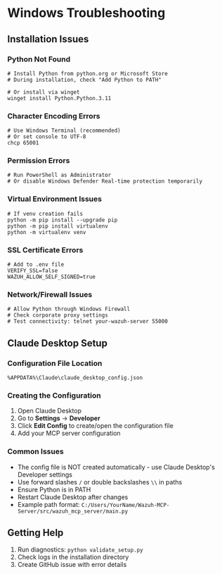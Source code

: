 # Windows Troubleshooting

## Installation Issues

### Python Not Found
```batch
# Install Python from python.org or Microsoft Store
# During installation, check "Add Python to PATH"

# Or install via winget
winget install Python.Python.3.11
```

### Character Encoding Errors
```batch
# Use Windows Terminal (recommended)
# Or set console to UTF-8
chcp 65001
```

### Permission Errors
```batch
# Run PowerShell as Administrator
# Or disable Windows Defender Real-time protection temporarily
```

### Virtual Environment Issues
```batch
# If venv creation fails
python -m pip install --upgrade pip
python -m pip install virtualenv
python -m virtualenv venv
```

### SSL Certificate Errors
```env
# Add to .env file
VERIFY_SSL=false
WAZUH_ALLOW_SELF_SIGNED=true
```

### Network/Firewall Issues
```batch
# Allow Python through Windows Firewall
# Check corporate proxy settings
# Test connectivity: telnet your-wazuh-server 55000
```

## Claude Desktop Setup

### Configuration File Location
```
%APPDATA%\Claude\claude_desktop_config.json
```

### Creating the Configuration
1. Open Claude Desktop
2. Go to **Settings** → **Developer**
3. Click **Edit Config** to create/open the configuration file
4. Add your MCP server configuration

### Common Issues
- The config file is NOT created automatically - use Claude Desktop's Developer settings
- Use forward slashes `/` or double backslashes `\\` in paths
- Ensure Python is in PATH
- Restart Claude Desktop after changes
- Example path format: `C:/Users/YourName/Wazuh-MCP-Server/src/wazuh_mcp_server/main.py`

## Getting Help

1. Run diagnostics: `python validate_setup.py`
2. Check logs in the installation directory
3. Create GitHub issue with error details